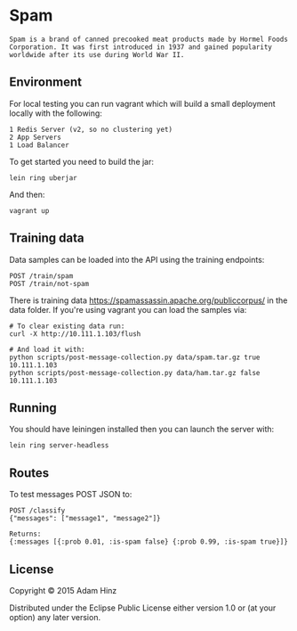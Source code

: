 # Spam

```
Spam is a brand of canned precooked meat products made by Hormel Foods
Corporation. It was first introduced in 1937 and gained popularity
worldwide after its use during World War II.
```

## Environment

For local testing you can run vagrant which will build a small
deployment locally with the following:

```
1 Redis Server (v2, so no clustering yet)
2 App Servers
1 Load Balancer
```

To get started you need to build the jar:

```
lein ring uberjar
```

And then:

```
vagrant up
```

## Training data

Data samples can be loaded into the API using the training endpoints:

```
POST /train/spam
POST /train/not-spam
```

There is training data https://spamassassin.apache.org/publiccorpus/ in
the data folder. If you're using vagrant you can load the samples via:

```
# To clear existing data run:
curl -X http://10.111.1.103/flush

# And load it with:
python scripts/post-message-collection.py data/spam.tar.gz true 10.111.1.103
python scripts/post-message-collection.py data/ham.tar.gz false 10.111.1.103
```

## Running

You should have leiningen installed then you can launch the server with:

```
lein ring server-headless
```

## Routes

To test messages POST JSON to:

```
POST /classify
{"messages": ["message1", "message2"]}

Returns:
{:messages [{:prob 0.01, :is-spam false} {:prob 0.99, :is-spam true}]}

```

## License

Copyright © 2015 Adam Hinz

Distributed under the Eclipse Public License either version 1.0 or (at
your option) any later version.
